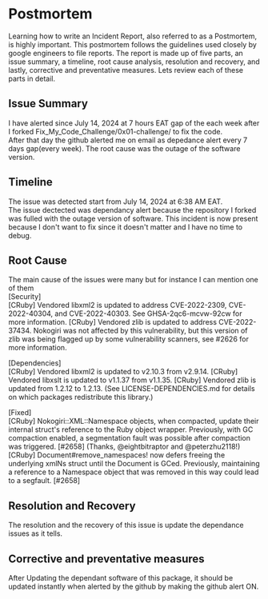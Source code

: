 # Postmortem
Learning how to write an Incident Report, also referred to as a Postmortem, is highly important. This postmortem follows the guidelines used closely by google engineers to file reports. The report is made up of five parts, an issue summary, a timeline, root cause analysis, resolution and recovery, and lastly, corrective and preventative measures. Lets review each of these parts in detail.

## Issue Summary
I have alerted since July 14, 2024 at 7 hours EAT gap of the each week after I forked Fix_My_Code_Challenge/0x01-challenge/ to fix the code.<br>
After that day the github alerted me on email as depedance alert every 7 days gap(every week). The root cause was the outage of the software version.
## Timeline
The issue was detected start from July 14, 2024 at 6:38 AM EAT. <br>
The issue dectected was dependancy alert because the repository I forked was fulled with the outage version of software. This incident is now present because I don't want to fix since it doesn't matter and I have no time to debug.
## Root Cause
The main cause of the issues were many but for instance I can mention one of them <br>
[Security]<br>
[CRuby] Vendored libxml2 is updated to address CVE-2022-2309, CVE-2022-40304, and CVE-2022-40303. See GHSA-2qc6-mcvw-92cw for more information.
[CRuby] Vendored zlib is updated to address CVE-2022-37434. Nokogiri was not affected by this vulnerability, but this version of zlib was being flagged up by some vulnerability scanners, see #2626 for more information.<br>

[Dependencies]<br>
[CRuby] Vendored libxml2 is updated to v2.10.3 from v2.9.14.
[CRuby] Vendored libxslt is updated to v1.1.37 from v1.1.35.
[CRuby] Vendored zlib is updated from 1.2.12 to 1.2.13. (See LICENSE-DEPENDENCIES.md for details on which packages redistribute this library.)

[Fixed] <br>
[CRuby] Nokogiri::XML::Namespace objects, when compacted, update their internal struct's reference to the Ruby object wrapper. Previously, with GC compaction enabled, a segmentation fault was possible after compaction was triggered. [#2658] (Thanks, @​eightbitraptor and @​peterzhu2118!)
[CRuby] Document#remove_namespaces! now defers freeing the underlying xmlNs struct until the Document is GCed. Previously, maintaining a reference to a Namespace object that was removed in this way could lead to a segfault. [#2658] <br>

## Resolution and Recovery
The resolution and the recovery of this issue is update the dependance issues as it tells.
## Corrective and preventative measures
After Updating the dependant software of this package, it should be updated instantly when alerted by the github by making the github alert ON.
